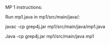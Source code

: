 MP 1 instructions:

Run mp1.java in mp1/src/main/java/:

javac -cp grep4j.jar mp1/src/main/java/mp1.java

Java -cp grep4j.jar mp1/src/main/java mp1



